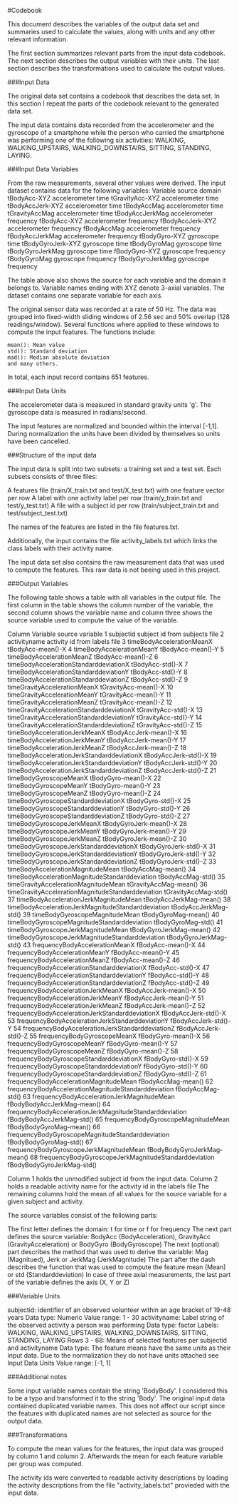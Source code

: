 

#Codebook

This document describes the variables of the output data set and summaries used to calculate the values, along with units and any other relevant information.

The first section summarizes relevant parts from the input data codebook. The next section describes the output variables with their units. The last section describes the transformations used to calculate the output values.

###Input Data

The original data set contains a codebook that describes the data set. In this section I repeat the parts of the codebook relevant to the generated data set.

The input data contains data recorded from the accelerometer and the gyroscope of a smartphone while the person who carried the smartphone was performing one of the following six activities: WALKING, WALKING_UPSTAIRS, WALKING_DOWNSTAIRS, SITTING, STANDING, LAYING.

###Input Data Variables

From the raw measurements, several other values were derived. The input dataset contains data for the following variables:
Variable 	source 	domain
tBodyAcc-XYZ 	accelerometer 	time
tGravityAcc-XYZ 	accelerometer 	time
tBodyAccJerk-XYZ 	accelerometer 	time
tBodyAccMag 	accelerometer 	time
tGravityAccMag 	accelerometer 	time
tBodyAccJerkMag 	accelerometer 	frequency
fBodyAcc-XYZ 	accelerometer 	frequency
fBodyAccJerk-XYZ 	accelerometer 	frequency
fBodyAccMag 	accelerometer 	frequency
fBodyAccJerkMag 	accelerometer 	frequency
tBodyGyro-XYZ 	gyroscope 	time
tBodyGyroJerk-XYZ 	gyroscope 	time
tBodyGyroMag 	gyroscope 	time
tBodyGyroJerkMag 	gyroscope 	time
fBodyGyro-XYZ 	gyroscope 	frequency
fBodyGyroMag 	gyroscope 	frequency
fBodyGyroJerkMag 	gyroscope 	frequency

The table above also shows the source for each variable and the domain it belongs to. Variable names ending with XYZ denote 3-axial variables. The dataset contains one separate variable for each axis.

The original sensor data was recorded at a rate of 50 Hz. The data was grouped into fixed-width sliding windows of 2.56 sec and 50% overlap (128 readings/window). Several functions where applied to these windows to compute the input features. The functions include:

    mean(): Mean value
    std(): Standard deviation
    mad(): Median absolute deviation
    and many others.

In total, each input record contains 651 features.

###Input Data Units

The accelerometer data is measured in standard gravity units 'g'. The gyroscope data is measured in radians/second.

The input features are normalized and bounded within the interval [-1,1]. During normalization the units have been divided by themselves so units have been cancelled.

###Structure of the input data

The input data is split into two subsets: a training set and a test set. Each subsets consists of three files:

  A features file (train/X_train.txt and test/X_test.txt) with one feature vector per row
  A label with one activity label per row (train/y_train.txt and test/y_test.txt)
  A file with a subject id per row (train/subject_train.txt and test/subject_test.txt)

The names of the features are listed in the file features.txt.

Additionally, the input contains the file activity_labels.txt which links the class labels with their activity name.

The input data set also contains the raw measurement data that was used to compute the features. This raw data is not beeing used in this project.

###Output Variables

The following table shows a table with all variables in the output file. The first column in the table shows the column number of the variable, the second column shows the variable name and column three shows the source variable used to compute the value of the variable.

Column 	Variable 	source variable
1 	subjectid 	subject id from subjects file
2 	activityname 	activity id from labels file
3 	timeBodyAccelerationMeanX 	tBodyAcc-mean()-X
4 	timeBodyAccelerationMeanY 	tBodyAcc-mean()-Y
5 	timeBodyAccelerationMeanZ 	tBodyAcc-mean()-Z
6 	timeBodyAccelerationStandarddeviationX 	tBodyAcc-std()-X
7 	timeBodyAccelerationStandarddeviationY 	tBodyAcc-std()-Y
8 	timeBodyAccelerationStandarddeviationZ 	tBodyAcc-std()-Z
9 	timeGravityAccelerationMeanX 	tGravityAcc-mean()-X
10 	timeGravityAccelerationMeanY 	tGravityAcc-mean()-Y
11 	timeGravityAccelerationMeanZ 	tGravityAcc-mean()-Z
12 	timeGravityAccelerationStandarddeviationX 	tGravityAcc-std()-X
13 	timeGravityAccelerationStandarddeviationY 	tGravityAcc-std()-Y
14 	timeGravityAccelerationStandarddeviationZ 	tGravityAcc-std()-Z
15 	timeBodyAccelerationJerkMeanX 	tBodyAccJerk-mean()-X
16 	timeBodyAccelerationJerkMeanY 	tBodyAccJerk-mean()-Y
17 	timeBodyAccelerationJerkMeanZ 	tBodyAccJerk-mean()-Z
18 	timeBodyAccelerationJerkStandarddeviationX 	tBodyAccJerk-std()-X
19 	timeBodyAccelerationJerkStandarddeviationY 	tBodyAccJerk-std()-Y
20 	timeBodyAccelerationJerkStandarddeviationZ 	tBodyAccJerk-std()-Z
21 	timeBodyGyroscopeMeanX 	tBodyGyro-mean()-X
22 	timeBodyGyroscopeMeanY 	tBodyGyro-mean()-Y
23 	timeBodyGyroscopeMeanZ 	tBodyGyro-mean()-Z
24 	timeBodyGyroscopeStandarddeviationX 	tBodyGyro-std()-X
25 	timeBodyGyroscopeStandarddeviationY 	tBodyGyro-std()-Y
26 	timeBodyGyroscopeStandarddeviationZ 	tBodyGyro-std()-Z
27 	timeBodyGyroscopeJerkMeanX 	tBodyGyroJerk-mean()-X
28 	timeBodyGyroscopeJerkMeanY 	tBodyGyroJerk-mean()-Y
29 	timeBodyGyroscopeJerkMeanZ 	tBodyGyroJerk-mean()-Z
30 	timeBodyGyroscopeJerkStandarddeviationX 	tBodyGyroJerk-std()-X
31 	timeBodyGyroscopeJerkStandarddeviationY 	tBodyGyroJerk-std()-Y
32 	timeBodyGyroscopeJerkStandarddeviationZ 	tBodyGyroJerk-std()-Z
33 	timeBodyAccelerationMagnitudeMean 	tBodyAccMag-mean()
34 	timeBodyAccelerationMagnitudeStandarddeviation 	tBodyAccMag-std()
35 	timeGravityAccelerationMagnitudeMean 	tGravityAccMag-mean()
36 	timeGravityAccelerationMagnitudeStandarddeviation 	tGravityAccMag-std()
37 	timeBodyAccelerationJerkMagnitudeMean 	tBodyAccJerkMag-mean()
38 	timeBodyAccelerationJerkMagnitudeStandarddeviation 	tBodyAccJerkMag-std()
39 	timeBodyGyroscopeMagnitudeMean 	tBodyGyroMag-mean()
40 	timeBodyGyroscopeMagnitudeStandarddeviation 	tBodyGyroMag-std()
41 	timeBodyGyroscopeJerkMagnitudeMean 	tBodyGyroJerkMag-mean()
42 	timeBodyGyroscopeJerkMagnitudeStandarddeviation 	tBodyGyroJerkMag-std()
43 	frequencyBodyAccelerationMeanX 	fBodyAcc-mean()-X
44 	frequencyBodyAccelerationMeanY 	fBodyAcc-mean()-Y
45 	frequencyBodyAccelerationMeanZ 	fBodyAcc-mean()-Z
46 	frequencyBodyAccelerationStandarddeviationX 	fBodyAcc-std()-X
47 	frequencyBodyAccelerationStandarddeviationY 	fBodyAcc-std()-Y
48 	frequencyBodyAccelerationStandarddeviationZ 	fBodyAcc-std()-Z
49 	frequencyBodyAccelerationJerkMeanX 	fBodyAccJerk-mean()-X
50 	frequencyBodyAccelerationJerkMeanY 	fBodyAccJerk-mean()-Y
51 	frequencyBodyAccelerationJerkMeanZ 	fBodyAccJerk-mean()-Z
52 	frequencyBodyAccelerationJerkStandarddeviationX 	fBodyAccJerk-std()-X
53 	frequencyBodyAccelerationJerkStandarddeviationY 	fBodyAccJerk-std()-Y
54 	frequencyBodyAccelerationJerkStandarddeviationZ 	fBodyAccJerk-std()-Z
55 	frequencyBodyGyroscopeMeanX 	fBodyGyro-mean()-X
56 	frequencyBodyGyroscopeMeanY 	fBodyGyro-mean()-Y
57 	frequencyBodyGyroscopeMeanZ 	fBodyGyro-mean()-Z
58 	frequencyBodyGyroscopeStandarddeviationX 	fBodyGyro-std()-X
59 	frequencyBodyGyroscopeStandarddeviationY 	fBodyGyro-std()-Y
60 	frequencyBodyGyroscopeStandarddeviationZ 	fBodyGyro-std()-Z
61 	frequencyBodyAccelerationMagnitudeMean 	fBodyAccMag-mean()
62 	frequencyBodyAccelerationMagnitudeStandarddeviation 	fBodyAccMag-std()
63 	frequencyBodyAccelerationJerkMagnitudeMean 	fBodyBodyAccJerkMag-mean()
64 	frequencyBodyAccelerationJerkMagnitudeStandarddeviation 	fBodyBodyAccJerkMag-std()
65 	frequencyBodyGyroscopeMagnitudeMean 	fBodyBodyGyroMag-mean()
66 	frequencyBodyGyroscopeMagnitudeStandarddeviation 	fBodyBodyGyroMag-std()
67 	frequencyBodyGyroscopeJerkMagnitudeMean 	fBodyBodyGyroJerkMag-mean()
68 	frequencyBodyGyroscopeJerkMagnitudeStandarddeviation 	fBodyBodyGyroJerkMag-std()

Column 1 holds the unmodified subject id from the input data.
Column 2 holds a readable activity name for the activity id in the labels file
The remaining columns hold the mean of all values for the source variable for a given subject and activity.

The source variables consist of the following parts:

The first letter defines the domain: t for time or f for frequency
The next part defines the source variable: BodyAcc (BodyAcceleration), GravityAcc (GravityAcceleration) or BodyGyro (BodyGyroscope)
The next (optional) part describes the method that was used to derive the variable: Mag (Magnitued), Jerk or JerkMag (JerkMagnitude)
The part after the dash describes the function that was used to compute the feature mean (Mean) or std (Standarddeviation)
In case of three axial measurements, the last part of the variable defines the axis (X, Y or Z)

###Variable Units

subjectid: identifier of an observed volunteer within an age bracket of 19-48 years
    Data type: Numeric
    Value range: 1 - 30
activityname: Label string of the observed activity a person was performing
    Data type: factor
    Labels: WALKING, WALKING_UPSTAIRS, WALKING_DOWNSTAIRS, SITTING, STANDING, LAYING
Rows 3 - 68: Means of selected features per subjectid and activityname
    Data type: The feature means have the same units as their input data. Due to the normalization they do not have units attached see Input Data Units
    Value range: [-1, 1]

###Additional notes

Some input variable names contain the string 'BodyBody'. I considered this to be a typo and transformed it to the string 'Body'.
The original input data contained duplicated variable names. This does not affect our script since the features with duplicated names are not selected as source for the output data.

###Transformations

To compute the mean values for the features, the input data was grouped by column 1 and column 2. Afterwards the mean for each feature variable per group was computed.

The activity ids were converted to readable activity descriptions by loading the activity descriptions from the file "activity_labels.txt" provieded with the input data.

